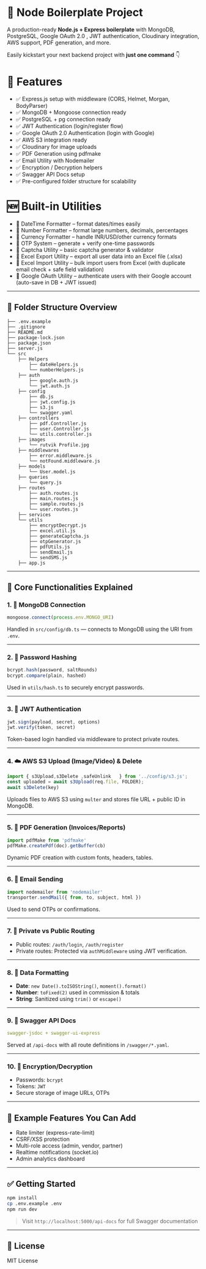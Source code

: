 # 🧱 Node Boilerplate Project

A production-ready **Node.js + Express boilerplate** with MongoDB, PostgreSQL, Google OAuth 2.0 , JWT authentication, Cloudinary integration, AWS support, PDF generation, and more.

Easily kickstart your next backend project with **just one command** 👇

# 📂 Features

- ✅ Express.js setup with middleware (CORS, Helmet, Morgan, BodyParser)
- ✅ MongoDB + Mongoose connection ready
- ✅ PostgreSQL + pg connection ready
- ✅ JWT Authentication (login/register flow)
- ✅ Google OAuth 2.0 Authentication (login with Google)
- ✅ AWS S3 integration ready
- ✅ Cloudinary for image uploads
- ✅ PDF Generation using pdfmake
- ✅ Email Utility with Nodemailer
- ✅ Encryption / Decryption helpers
- ✅ Swagger API Docs setup
- ✅ Pre-configured folder structure for scalability

# 🆕 Built-in Utilities

- 🔹 DateTime Formatter – format dates/times easily
- 🔹 Number Formatter – format large numbers, decimals, percentages
- 🔹 Currency Formatter – handle INR/USD/other currency formats
- 🔹 OTP System – generate + verify one-time passwords
- 🔹 Captcha Utility – basic captcha generator & validator
- 🔹 Excel Export Utility – export all user data into an Excel file (.xlsx)
- 🔹 Excel Import Utility – bulk import users from Excel (with duplicate email check + safe field validation)
- 🔹 Google OAuth Utility – authenticate users with their Google account (auto-save in DB + JWT issued)
---

## 📁 Folder Structure Overview

```
├── .env.example
├── .gitignore
├── README.md
├── package-lock.json
├── package.json
├── server.js
└── src
    ├── Helpers
        ├── dateHelpers.js
        └── numberHelpers.js
    ├── auth
        ├── google.auth.js
        └── jwt.auth.js
    ├── config
        ├── db.js
        ├── jwt.config.js
        ├── s3.js
        └── swagger.yaml
    ├── controllers
        ├── pdf.Controller.js
        ├── user.Controller.js
        └── utils.controller.js
    ├── images
        └── rutvik Profile.jpg
    ├── middlewares
        ├── error.middleware.js
        └── notFound.middleware.js
    ├── models
        └── User.model.js
    ├── queries
        └── query.js
    ├── routes
        ├── auth.routes.js
        ├── main.routes.js
        ├── sample.routes.js
        └── user.routes.js
    ├── services
    └── utils
        ├── encryptDecrypt.js
        ├── excel.util.js
        ├── generateCaptcha.js
        ├── otpGenerator.js
        ├── pdfUtils.js
        ├── sendEmail.js
        └── sendSMS.js
    ├── app.js
```

---

## 🧠 Core Functionalities Explained

### 1. 🧩 MongoDB Connection
```ts
mongoose.connect(process.env.MONGO_URI)
```
Handled in `src/config/db.ts` — connects to MongoDB using the URI from `.env`.

---

### 2. 🔐 Password Hashing
```ts
bcrypt.hash(password, saltRounds)
bcrypt.compare(plain, hashed)
```
Used in `utils/hash.ts` to securely encrypt passwords.

---

### 3. 🔑 JWT Authentication
```ts
jwt.sign(payload, secret, options)
jwt.verify(token, secret)
```
Token-based login handled via middleware to protect private routes.

---

### 4. ☁️ AWS S3 Upload (Image/Video) & Delete
```ts
import { s3Upload,s3Delete ,safeUnlink   } from '../config/s3.js';
const uploaded = await s3Upload(req.file, FOLDER);
await s3Delete(key)
```
Uploads files to AWS S3 using `multer` and stores file URL + public ID in MongoDB.

---

### 5. 🧾 PDF Generation (Invoices/Reports)
```ts
import pdfMake from 'pdfmake'
pdfMake.createPdf(doc).getBuffer(cb)
```
Dynamic PDF creation with custom fonts, headers, tables.

---

### 6. 📧 Email Sending
```ts
import nodemailer from 'nodemailer'
transporter.sendMail({ from, to, subject, html })
```
Used to send OTPs or confirmations.

---

### 7. 📁 Private vs Public Routing
- Public routes: `/auth/login`, `/auth/register`
- Private routes: Protected via `authMiddleware` using JWT verification.

---

### 8. 🧮 Data Formatting
- **Date**: `new Date().toISOString()`, `moment().format()`
- **Number**: `toFixed(2)` used in commission & totals
- **String**: Sanitized using `trim()` or `escape()`

---

### 9. 📄 Swagger API Docs
```yaml
swagger-jsdoc + swagger-ui-express
```
Served at `/api-docs` with all route definitions in `/swagger/*.yaml`.

---

### 10. 🔐 Encryption/Decryption
- Passwords: `bcrypt`
- Tokens: `JWT`
- Secure storage of image URLs, OTPs

---


## 🧪 Example Features You Can Add

- Rate limiter (express-rate-limit)
- CSRF/XSS protection
- Multi-role access (admin, vendor, partner)
- Realtime notifications (socket.io)
- Admin analytics dashboard

---

## ✅ Getting Started

```bash
npm install
cp .env.example .env
npm run dev
```

> Visit `http://localhost:5000/api-docs` for full Swagger documentation

---

## 📜 License
MIT License
